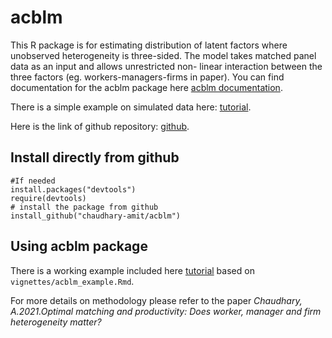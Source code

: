 # acblm

This R package is for estimating distribution of latent factors where unobserved heterogeneity is three-sided.  The model takes matched panel data as an input and allows unrestricted non- linear interaction between the three factors (eg. workers-managers-firms in paper). You can find documentation for the acblm package here [acblm documentation](https://www.chaudhary-amit.com/acblm/docs/index.html).

There is a simple example on simulated data here: [tutorial](https://www.chaudhary-amit.com/acblm/docs/articles/acblm_example.html).

Here is the link of github repository: [github](https://github.com/chaudhary-amit/acblm).

## Install directly from github

    #If needed  
    install.packages("devtools") 
    require(devtools)
    # install the package from github 
    install_github("chaudhary-amit/acblm")
    

    
## Using acblm package 

There is a working example included here [tutorial](https://www.chaudhary-amit.com/acblm/docs/index.html) based on `vignettes/acblm_example.Rmd`.
    
For more details on methodology please refer to the paper *Chaudhary, A.2021.Optimal matching and productivity: Does worker, manager and firm heterogeneity matter?* 
